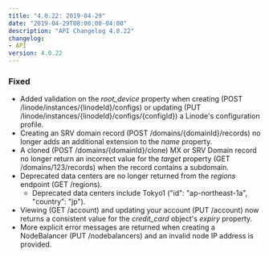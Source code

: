 ```yaml
---
title: "4.0.22: 2019-04-29"
date: "2019-04-29T08:00:00-04:00"
description: "API Changelog 4.0.22"
changelog:
- API
version: 4.0.22
---
```


### Fixed

- Added validation on the *root_device* property when creating (POST /linode/instances/{linodeId}/configs) or updating (PUT /linode/instances/{linodeId}/configs/{configId}) a Linode's configuration profile.
- Creating an SRV domain record (POST /domains/{domainId}/records) no longer adds an additional extension to the *name* property.
- A cloned (POST /domains/{domainId}/clone) MX or SRV Domain record no longer return an incorrect value for the *target* property (GET /domains/123/records) when the record contains a subdomain.
- Deprecated data centers are no longer returned from the *regions* endpoint (GET /regions). 
   - Deprecated data centers include Tokyo1 ("id": "ap-northeast-1a", "country": "jp").
- Viewing (GET /account) and updating your account (PUT /account) now returns a consistent value for the *credit_card* object's *expiry* property.
- More explicit error messages are returned when creating a NodeBalancer (PUT /nodebalancers) and an invalid node IP address is provided.

